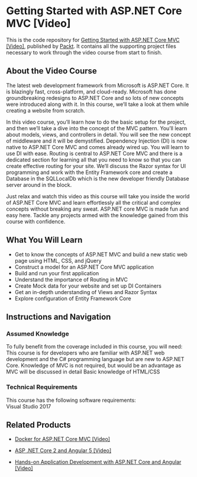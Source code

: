 


# Getting Started with ASP.NET Core MVC [Video]
This is the code repository for [Getting Started with ASP.NET Core MVC [Video]](https://www.packtpub.com/application-development/getting-started-aspnet-core-mvc-video?utm_source=github&utm_medium=repository&utm_campaign=9781786461957), published by [Packt](https://www.packtpub.com/?utm_source=github). It contains all the supporting project files necessary to work through the video course from start to finish.
## About the Video Course
The latest web development framework from Microsoft is ASP.NET Core. It is blazingly fast, cross-platform, and cloud-ready. Microsoft has done groundbreaking redesigns to ASP.NET Core and so lots of new concepts were introduced along with it. In this course, we’ll take a look at them while creating a website from scratch. 

In this video course, you’ll learn how to do the basic setup for the project, and then we’ll take a dive into the concept of the MVC pattern. You’ll learn about models, views, and controllers in detail. You will see the new concept of middleware and it will be demystified. Dependency Injection (DI) is now native to ASP.NET Core MVC and comes already wired up. You will learn to use DI with ease. Routing is central to ASP.NET Core MVC and there is a dedicated section for learning all that you need to know so that you can create effective routing for your site. We’ll discuss the Razor syntax for UI programming and work with the Entity Framework core and create a Database in the SQLLocalDb which is the new developer friendly Database server around in the block.

Just relax and watch this video as this course will take you inside the world of ASP.NET Core MVC and learn effortlessly all the critical and complex concepts without breaking any sweat. ASP.NET core MVC is made fun and easy here. Tackle any projects armed with the knowledge gained from this course with confidence.


<H2>What You Will Learn</H2>
<DIV class=book-info-will-learn-text>
<UL>
<LI>Get to know the concepts of ASP.NET MVC and build a new static web page using HTML, CSS, and jQuery
<LI>Construct a model for an ASP.NET Core MVC application
<LI>Build and run your first application
<LI>Understand the importance of Routing in MVC 
<LI>Create Mock data for your website and set up DI Containers
<LI>Get an in-depth understanding of Views and Razor Syntax
<LI>Explore configuration of Entity Framework Core </LI></UL></DIV>

## Instructions and Navigation
### Assumed Knowledge
To fully benefit from the coverage included in this course, you will need:<br/>
This course is for developers who are familiar with ASP.NET web development and the C# programming language but are new to ASP.NET Core. Knowledge of MVC is not required, but would be an advantage as MVC will be discussed in detail	
Basic knowledge of HTML/CSS

### Technical Requirements
This course has the following software requirements:<br/>
Visual Studio 2017


## Related Products
* [Docker for ASP.NET Core MVC [Video]](https://www.packtpub.com/virtualization-and-cloud/docker-aspnet-core-mvc-video?utm_source=github&utm_medium=repository&utm_campaign=9781788831468)

* [ASP .NET Core 2 and Angular 5 [Video]](https://www.packtpub.com/web-development/asp-net-core-and-angular-5-video?utm_source=github&utm_medium=repository&utm_campaign=9781789531442)

* [Hands-on Application Development with ASP.NET Core and Angular [Video]](https://www.packtpub.com/web-development/hands-application-development-aspnet-core-and-angular-video?utm_source=github&utm_medium=repository&utm_campaign=9781788290449)

